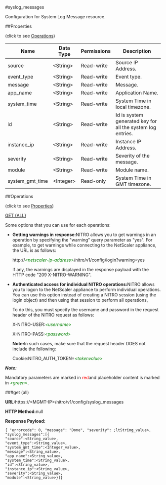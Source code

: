 #syslog_messages

Configuration for System Log Message resource.


##Properties 
<span>(click to see [Operations](#opera))</span>


<table><thead><tr><th>Name</th><th>Data Type</th><th>Permissions</th><th>Description</th></tr></thead><tbody><tr><td>source</td><td>&lt;String></td><td>Read-write</td><td>Source IP Address.</td></tr><tr><td>event_type</td><td>&lt;String></td><td>Read-write</td><td>Event type.</td></tr><tr><td>message</td><td>&lt;String></td><td>Read-write</td><td>Message.</td></tr><tr><td>app_name</td><td>&lt;String></td><td>Read-write</td><td>Application Name.</td></tr><tr><td>system_time</td><td>&lt;String></td><td>Read-write</td><td>System Time in local timezone.</td></tr><tr><td>id</td><td>&lt;String></td><td>Read-write</td><td>Id is system generated key for all the system log entries.</td></tr><tr><td>instance_ip</td><td>&lt;String></td><td>Read-write</td><td>Instance IP Address.</td></tr><tr><td>severity</td><td>&lt;String></td><td>Read-write</td><td>Severity of the message.</td></tr><tr><td>module</td><td>&lt;String></td><td>Read-write</td><td>Module name.</td></tr><tr><td>system_gmt_time</td><td>&lt;Integer></td><td>Read-only</td><td>System Time in GMT timezone.</td></tr></tbody></table>
##Operations 
<span>(click to see [Properties](#prope))</span>


[GET (ALL)](#get-)


Some options that you can use for each operations:
<ul><li><p><b>Getting warnings in response:</b>NITRO allows you to get warnings in an operation by specifying the "warning" query parameter as "yes". For example, to get warnings while connecting to the NetScaler appliance, the URL is as follows:</p><p>http://<span style="color:green;font-style:italic;">&lt;netscaler-ip-address&gt;</span>/nitro/v1/config/login?warning=yes</p><p>If any, the warnings are displayed in the response payload with the HTTP code "209 X-NITRO-WARNING".</p></li><li><p><b>Authenticated access for individual NITRO operations:</b>NITRO allows you to logon to the NetScaler appliance to perform individual operations. You can use this option instead of creating a NITRO session (using the login object) and then using that session to perform all operations,</p><p>To do this, you must specify the username and password in the request header of the NITRO request as follows:</p><p>X-NITRO-USER:<span style="color:green;font-style:italic;">&lt;username&gt;</span></p><p>X-NITRO-PASS:<span style="color:green;font-style:italic;">&lt;password&gt;</span></p><p><b>Note:</b>In such cases, make sure that the request header DOES not include the following:</p><p>Cookie:NITRO_AUTH_TOKEN=<span style="color:green;font-style:italic;">&lt;tokenvalue&gt;</span></p></li></ul>



***Note:*** 
Mandatory parameters are marked in <span style="color:#FF0000;">red</span>and placeholder content is marked in <span style="color:green;font-style:italic">&lt;green&gt;</span>.

###get (all)



<b>URL:</b>https://&lt;MGMT-IP&gt;/nitro/v1/config/syslog_messages
<b>HTTP Method:</b>null
<b>Response Payload: </b>```{ "errorcode": 0, "message": "Done", "severity": ;ltString_value>, "syslog_messages":[{"source":<String_value>,"event_type":<String_value>,"system_gmt_time":<Integer_value>,"message":<String_value>,"app_name":<String_value>,"system_time":<String_value>,"id":<String_value>,"instance_ip":<String_value>,"severity":<String_value>,"module":<String_value>}]}```



